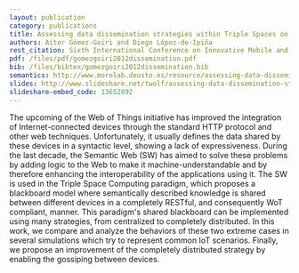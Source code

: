 ```yaml
--- 
layout: publication
category: publications
title: Assessing data dissemination strategies within Triple Spaces on the Web of Things
authors: Aitor Gómez-Goiri and Diego López-de-Ipiña
rest_citation: Sixth International Conference on Innovative Mobile and Internet Services in Ubiquitous Computing (<a href="http://www.esiot.com/">IMIS</a>), pp.763-769, Palermo, Italy, July 4-6, 2012. DOI&#58; <a href="http://ieeexplore.ieee.org/xpls/abs_all.jsp?arnumber=6296950">10.1109/IMIS.2012.120</a>.
pdf: /files/pdf/gomezgoiri2012dissemination.pdf
bib: /files/bibtex/gomezgoiri2012dissemination.bib
semantics: http://www.morelab.deusto.es/resource/assessing-data-dissemination-strategies-within-triple-spaces-on-the-web-of-things
slides: http://www.slideshare.net/twolf/assessing-data-dissemination-strategies
slideshare-embed_code: 13652892
--- 
```


The upcoming of the Web of Things initiative has improved the integration of Internet-connected devices through the standard HTTP protocol and other web techniques.
Unfortunately, it usually defines the data shared by these devices in a syntactic level, showing a lack of expressiveness.
During the last decade, the Semantic Web (SW) has aimed to solve these problems by adding logic to the Web to make it machine-understandable and by therefore enhancing the interoperability of the applications using it.
The SW is used in the Triple Space Computing paradigm, which proposes a blackboard model where semantically described knowledge is shared between different devices in a completely RESTful, and consequently WoT compliant, manner.
This paradigm's shared blackboard can be implemented using many strategies, from centralized to completely distributed.
In this work, we compare and analyze the behaviors of these two extreme cases in several simulations which try to represent common IoT scenarios.
Finally, we propose an improvement of the completely distributed strategy by enabling the gossiping between devices.